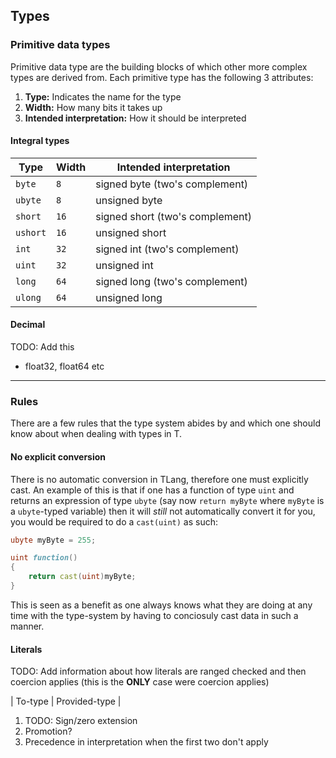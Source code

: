 ## Types

### Primitive data types

Primitive data type are the building blocks of which other more complex types are derived from. Each primitive type has the following 3 attributes:

1. **Type:** Indicates the name for the type
2. **Width:** How many bits it takes up
3. **Intended interpretation:** How it should be interpreted

#### Integral types

|   Type    | Width |     Intended interpretation     |
|-----------|-------|---------------------------------|
| `byte`    | `8`   | signed byte (two's complement)  |
| `ubyte`   | `8`   | unsigned byte                   |
| `short`   | `16`  | signed short (two's complement) |
| `ushort`  | `16`  | unsigned short                  |
| `int`     | `32`  | signed int (two's complement)   |
| `uint`    | `32`  | unsigned int                    |
| `long`    | `64`  | signed long (two's complement)  |
| `ulong`   | `64`  | unsigned long                   |


#### Decimal

TODO: Add this

* float32, float64 etc

---

### Rules

There are a few rules that the type system abides by and which one should know about when dealing with types in T.

#### No explicit conversion

There is no automatic conversion in TLang, therefore one must explicitly cast. An example of this is that if one has a function of type `uint` and returns an expression of type `ubyte` (say now `return myByte` where `myByte` is a `ubyte`-typed variable) then it will _still_ not automatically convert it for you, you would be required to do a `cast(uint)` as such:

```{.d numberLines="1"}
ubyte myByte = 255;

uint function()
{
    return cast(uint)myByte;
}
```

This is seen as a benefit as one always knows what they are doing at any time with the type-system by having to conciosuly cast data in such a manner.

#### Literals

TODO: Add information about how literals are ranged checked and then coercion applies (this is the **ONLY** case were coercion applies)

| To-type | Provided-type |

1. TODO: Sign/zero extension
2. Promotion?
3. Precedence in interpretation when the first two don't apply